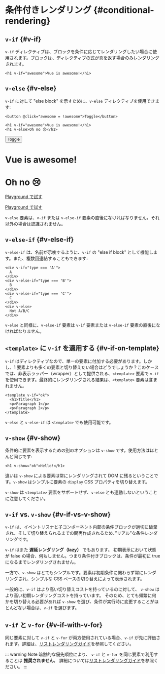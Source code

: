 # 条件付きレンダリング {#conditional-rendering}

<div class="options-api">
  <VueSchoolLink href="https://vueschool.io/lessons/conditional-rendering-in-vue-3" title="Free Vue.js Conditional Rendering Lesson"/>
</div>

<div class="composition-api">
  <VueSchoolLink href="https://vueschool.io/lessons/vue-fundamentals-capi-conditionals-in-vue" title="Free Vue.js Conditional Rendering Lesson"/>
</div>

<script setup>
import { ref } from 'vue'
const awesome = ref(true)
</script>

## `v-if` {#v-if}

`v-if` ディレクティブは、ブロックを条件に応じてレンダリングしたい場合に使用されます。ブロックは、ディレクティブの式が真を返す場合のみレンダリングされます。

```vue-html
<h1 v-if="awesome">Vue is awesome!</h1>
```

## `v-else` {#v-else}

`v-if` に対して "else block" を示すために、`v-else` ディレクティブを使用できます:

```vue-html
<button @click="awesome = !awesome">Toggle</button>

<h1 v-if="awesome">Vue is awesome!</h1>
<h1 v-else>Oh no 😢</h1>
```

<div class="demo">
  <button @click="awesome = !awesome">Toggle</button>
  <h1 v-if="awesome">Vue is awesome!</h1>
  <h1 v-else>Oh no 😢</h1>
</div>

<div class="composition-api">

[Playground で試す](https://play.vuejs.org/#eNpFjkEOgjAQRa8ydIMulLA1hegJ3LnqBskAjdA27RQXhHu4M/GEHsEiKLv5mfdf/sBOxux7j+zAuCutNAQOyZtcKNkZbQkGsFjBCJXVHcQBjYUSqtTKERR3dLpDyCZmQ9bjViiezKKgCIGwM21BGBIAv3oireBYtrK8ZYKtgmg5BctJ13WLPJnhr0YQb1Lod7JaS4G8eATpfjMinjTphC8wtg7zcwNKw/v5eC1fnvwnsfEDwaha7w==)

</div>
<div class="options-api">

[Playground で試す](https://play.vuejs.org/#eNpFjj0OwjAMha9iMsEAFWuVVnACNqYsoXV/RJpEqVOQqt6DDYkTcgRSWoplWX7y56fXs6O1u84jixlvM1dbSoXGuzWOIMdCekXQCw2QS5LrzbQLckje6VEJglDyhq1pMAZyHidkGG9hhObRYh0EYWOVJAwKgF88kdFwyFSdXRPBZidIYDWvgqVkylIhjyb4ayOIV3votnXxfwrk2SPU7S/PikfVfsRnGFWL6akCbeD9fLzmK4+WSGz4AA5dYQY=)

</div>

`v-else` 要素は、`v-if` または `v-else-if` 要素の直後になければなりません。それ以外の場合は認識されません。

## `v-else-if` {#v-else-if}

`v-else-if` は、名前が示唆するように、`v-if` の "else if block" として機能します。また、複数回連結することもできます:

```vue-html
<div v-if="type === 'A'">
  A
</div>
<div v-else-if="type === 'B'">
  B
</div>
<div v-else-if="type === 'C'">
  C
</div>
<div v-else>
  Not A/B/C
</div>
```

`v-else` と同様に、`v-else-if` 要素は `v-if` 要素または `v-else-if` 要素の直後になければなりません。

## `<template>` に `v-if` を適用する {#v-if-on-template}

`v-if` はディレクティブなので、単一の要素に付加する必要があります。しかし、1 要素よりも多くの要素と切り替えたい場合はどうでしょうか？このケースでは、非表示ラッパー（wrapper）として提供される、`<template>` 要素で `v-if` を使用できます。最終的にレンダリングされる結果は、`<template>` 要素は含まれません。

```vue-html
<template v-if="ok">
  <h1>Title</h1>
  <p>Paragraph 1</p>
  <p>Paragraph 2</p>
</template>
```

`v-else` と `v-else-if` は `<template>` でも使用可能です。

## `v-show` {#v-show}

条件的に要素を表示するための別のオプションは `v-show` です。使用方法はほとんど同じです:

```vue-html
<h1 v-show="ok">Hello!</h1>
```

違いは `v-show` による要素は常にレンダリングされて DOM に残るということです。`v-show` はシンプルに要素の `display` CSS プロパティを切り替えます。

`v-show` は `<template>` 要素をサポートせず、`v-else` とも連動しないということに注意してください。

## `v-if` vs. `v-show` {#v-if-vs-v-show}

`v-if` は、イベントリスナと子コンポーネント内部の条件ブロックが適切に破棄され、そして切り替えられるまでの間再作成されるため、”リアル”な条件レンダリングです。

`v-if` はまた **遅延レンダリング（lazy）** でもあります。 初期表示において状態が false の場合、何もしません。つまり条件付きブロックは、条件が最初に true になるまでレンダリングされません。

一方で、`v-show` はとてもシンプルです。要素は初期条件に関わらず常にレンダリングされ、シンプルな CSS ベースの切り替えによって表示されます。

一般的に、`v-if` はより高い切り替えコストを持っているのに対して、 `v-show` はより高い初期レンダリングコストを持っています。 そのため、とても頻繁に何かを切り替える必要があれば `v-show` を選び、条件が実行時に変更することがほとんどない場合は、`v-if` を選びます。

## `v-if` と `v-for` {#v-if-with-v-for}

同じ要素に対して `v-if` と `v-for` が両方使用されている場合、`v-if` が先に評価されます。詳細は、[リストレンダリングガイド](list#v-for-with-v-if)を参照してください。

::: warning Note
暗黙的な優先順位により、 `v-if` と `v-for` を同じ要素で利用することは **推奨されません**。 詳細については[リストレンダリングガイド](list#v-for-with-v-if)を参照ください。
:::
